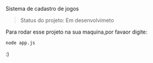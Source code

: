 <hi>Sistema de cadastro de jogos</h1>

> Status do projeto: Em desenvolvimeto

Para rodar esse projeto na sua maquina,por favaor digite:

```
node app.js
```


:)